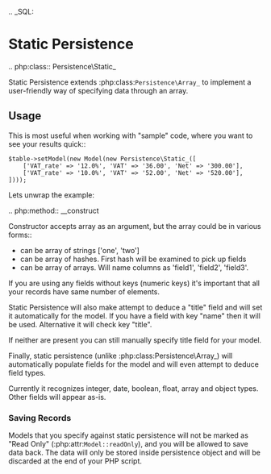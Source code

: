 .. _SQL:

# Static Persistence

.. php:class:: Persistence\Static_

Static Persistence extends :php:class:`Persistence\Array_` to implement
a user-friendly way of specifying data through an array.

## Usage

This is most useful when working with "sample" code, where you want to see your
results quick::

```
$table->setModel(new Model(new Persistence\Static_([
    ['VAT_rate' => '12.0%', 'VAT' => '36.00', 'Net' => '300.00'],
    ['VAT_rate' => '10.0%', 'VAT' => '52.00', 'Net' => '520.00'],
])));
```

Lets unwrap the example:

.. php:method:: __construct

Constructor accepts array as an argument, but the array could be in various forms::

 - can be array of strings ['one', 'two']
 - can be array of hashes. First hash will be examined to pick up fields
 - can be array of arrays. Will name columns as 'field1', 'field2', 'field3'.

If you are using any fields without keys (numeric keys) it's important that all
your records have same number of elements.

Static Persistence will also make attempt to deduce a "title" field and will set
it automatically for the model. If you have a field with key "name" then it will
be used.
Alternative it will check key "title".

If neither are present you can still manually specify title field for your model.

Finally, static persistence (unlike :php:class:Persistence\Array_) will automatically
populate fields for the model and will even attempt to deduce field types.

Currently it recognizes integer, date, boolean, float, array and object types.
Other fields will appear as-is.

### Saving Records

Models that you specify against static persistence will not be marked as
"Read Only" (:php:attr:`Model::readOnly`), and you will be allowed to save
data back. The data will only be stored inside persistence object and will be
discarded at the end of your PHP script.
